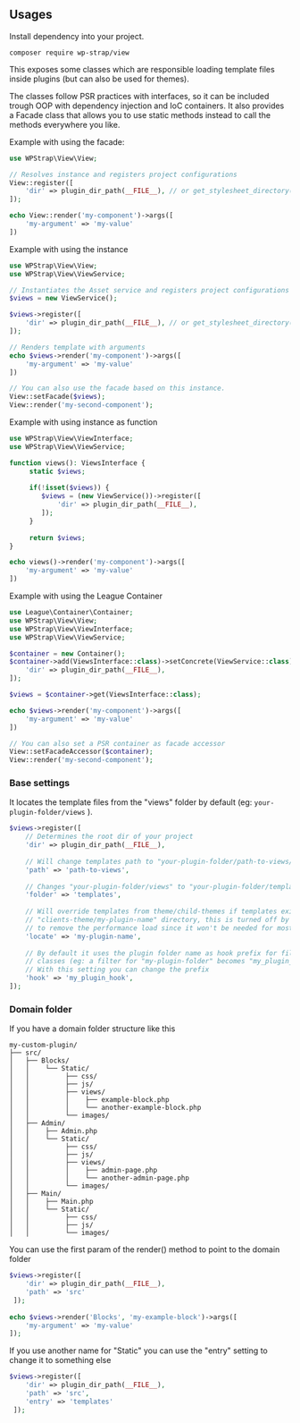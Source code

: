 ## Usages

Install dependency into your project.
```
composer require wp-strap/view
```

This exposes some classes which are responsible loading template files inside plugins (but can also be used for themes).

The classes follow PSR practices with interfaces, so it can be included trough OOP with dependency injection and IoC containers. It also provides a Facade class that allows you to use static methods instead to call the methods everywhere you like.



Example with using the facade:
```php
use WPStrap\View\View;

// Resolves instance and registers project configurations
View::register([
    'dir' => plugin_dir_path(__FILE__), // or get_stylesheet_directory() for themes
]);

echo View::render('my-component')->args([
    'my-argument' => 'my-value'
])
```

Example with using the instance
```php
use WPStrap\View\View;
use WPStrap\View\ViewService;

// Instantiates the Asset service and registers project configurations
$views = new ViewService();

$views->register([
    'dir' => plugin_dir_path(__FILE__), // or get_stylesheet_directory() for themes
]);

// Renders template with arguments
echo $views->render('my-component')->args([
    'my-argument' => 'my-value'
])

// You can also use the facade based on this instance.
View::setFacade($views);
View::render('my-second-component');
```

Example with using instance as function
```php
use WPStrap\View\ViewInterface;
use WPStrap\View\ViewService;

function views(): ViewsInterface {
     static $views;
     
     if(!isset($views)) {
        $views = (new ViewService())->register([
            'dir' => plugin_dir_path(__FILE__), 
        ]);
     }
     
     return $views;
}

echo views()->render('my-component')->args([
    'my-argument' => 'my-value'
])
```

Example with using the League Container
```php
use League\Container\Container;
use WPStrap\View\View;
use WPStrap\View\ViewInterface;
use WPStrap\View\ViewService;

$container = new Container();
$container->add(ViewsInterface::class)->setConcrete(ViewService::class)->addMethodCall('register', [
    'dir' => plugin_dir_path(__FILE__), 
]);

$views = $container->get(ViewsInterface::class);

echo $views->render('my-component')->args([
    'my-argument' => 'my-value'
])

// You can also set a PSR container as facade accessor
View::setFacadeAccessor($container);
View::render('my-second-component');
```

### Base settings

It locates the template files from the "views" folder by default (eg: `your-plugin-folder/views` ).

```php
$views->register([
    // Determines the root dir of your project
    'dir' => plugin_dir_path(__FILE__), 
    
    // Will change templates path to "your-plugin-folder/path-to-views/views"
    'path' => 'path-to-views', 
    
    // Changes "your-plugin-folder/views" to "your-plugin-folder/templates"
    'folder' => 'templates', 
    
    // Will override templates from theme/child-themes if templates exist in the
    // "clients-theme/my-plugin-name" directory, this is turned off by default
    // to remove the performance load since it won't be needed for most plugins
    'locate' => 'my-plugin-name', 
    
    // By default it uses the plugin folder name as hook prefix for filters inside the
    // classes (eg: a filter for "my-plugin-folder" becomes "my_plugin_folder_view_args")
    // With this setting you can change the prefix
    'hook' => 'my_plugin_hook', 
]);
```

### Domain folder
If you have a domain folder structure like this
```
my-custom-plugin/
├── src/                  
│   ├── Blocks/
│   │    └── Static/     
│   │         ├── css/  
│   │         ├── js/  
│   │         ├── views/  
│   │         │    ├── example-block.php  
│   │         │    └── another-example-block.php
│   │         └── images/  
│   ├── Admin/             
│   │    ├── Admin.php
│   │    └── Static/
│   │         ├── css/  
│   │         ├── js/  
│   │         ├── views/  
│   │         │    ├── admin-page.php  
│   │         │    └── another-admin-page.php
│   │         └── images/  
│   ├── Main/        
│   │    ├── Main.php     
│   │    └── Static/
│   │         ├── css/  
│   │         ├── js/  
│   │         └── images/  
```
You can use the first param of the render() method to point to the domain folder
```php
$views->register([
    'dir' => plugin_dir_path(__FILE__), 
    'path' => 'src'
 ]);
 
echo $views->render('Blocks', 'my-example-block')->args([
    'my-argument' => 'my-value'
]);
```

If you use another name for "Static" you can use the "entry" setting to change it to something else
```php
$views->register([
    'dir' => plugin_dir_path(__FILE__), 
    'path' => 'src',
    'entry' => 'templates'
 ]);
```